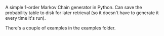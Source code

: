 A simple 1-order Markov Chain generator in Python. Can save the probability table to disk for later retrieval (so it doesn't have to generate it every time it's run).

There's a couple of examples in the examples folder.